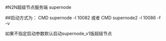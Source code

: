 #N2N超级节点服务端 supernode

##启动方式为：
CMD supernode -l 10082
或者
CMD supernode2 -l 10086 -f -v

如果不指定启动参数默认启动supernode_v1版超级节点
